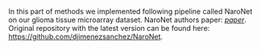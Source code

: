In this part of methods we implemented following pipeline called NaroNet on our glioma tissue microarray dataset. 
NaroNet authors paper: [*paper*](https://arxiv.org/abs/2103.05385). Original repository with the latest version can be found here: https://github.com/djimenezsanchez/NaroNet.
